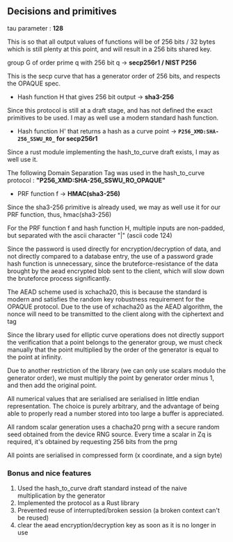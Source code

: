 ## Decisions and primitives

tau parameter : **128**

This is so that all output values of functions will be of 256 bits / 32 bytes
which is still plenty at this point, and will result in a 256 bits shared key.

group G of order prime q with 256 bit q -> **secp256r1 / NIST P256**

This is the secp curve that has a generator order of 256 bits, and respects the OPAQUE spec.

* Hash function H that gives 256 bit output -> **sha3-256**

Since this protocol is still at a draft stage, and has not defined the exact primitives to be used.
I may as well use a modern standard hash function.

* Hash function H' that returns a hash as a curve point -> **`P256_XMD:SHA-256_SSWU_RO_` for secp256r1**

Since a rust module implementing the hash_to_curve draft exists, I may as well use it.

The following Domain Separation Tag was used in the hash_to_curve protocol : **"P256_XMD:SHA-256_SSWU_RO_OPAQUE"**

* PRF function f -> **HMAC(sha3-256)**

Since the sha3-256 primitive is already used, we may as well use it for our PRF function,
thus, hmac(sha3-256)

For the PRF function f and hash function H, multiple inputs are non-padded, but separated with the ascii character "|"
(ascii code 124)

Since the password is used directly for encryption/decryption of data, and not directly compared to a database entry,
the use of a password grade hash function is unnecessary, since the bruteforce-resistance of the data brought by the 
aead encrypted blob sent to the client, which will slow down the bruteforce process significantly.

The AEAD scheme used is xchacha20, this is because the standard is modern and satisfies the random key robustness requirement
for the OPAQUE protocol. 
Due to the use of xchacha20 as the AEAD algorithm, 
the nonce will need to be transmitted to the client along with the ciphertext and tag

Since the library used for elliptic curve operations does not directly support the verification
that a point belongs to the generator group, we must check manually that the point multiplied by the
order of the generator is equal to the point at infinity.

Due to another restriction of the library (we can only use scalars modulo the generator order), 
we must multiply the point by generator order minus 1, and then add the original point.

All numerical values that are serialised are serialised in little endian representation.
The choice is purely arbitrary, and the advantage of being able to properly read a number stored into too large a buffer
is appreciated.

All random scalar generation uses a chacha20 prng with a secure random seed obtained from the device RNG source.
Every time a scalar in Zq is required, it's obtained by requesting 256 bits from the prng

All points are serialised in compressed form (x coordinate, and a sign byte)



### Bonus and nice features

1. Used the hash_to_curve draft standard instead of the naive multiplication by the generator
2. Implemented the protocol as a Rust library
3. Prevented reuse of interrupted/broken session (a broken context can't be reused)
4. clear the aead encryption/decryption key as soon as it is no longer in use

